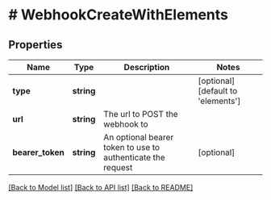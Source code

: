 # # WebhookCreateWithElements

## Properties

Name | Type | Description | Notes
------------ | ------------- | ------------- | -------------
**type** | **string** |  | [optional] [default to 'elements']
**url** | **string** | The url to POST the webhook to |
**bearer_token** | **string** | An optional bearer token to use to authenticate the request | [optional]

[[Back to Model list]](../../README.md#models) [[Back to API list]](../../README.md#endpoints) [[Back to README]](../../README.md)
